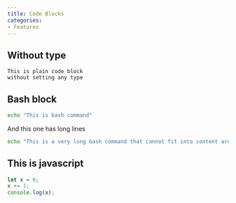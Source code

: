 ```yaml
---
title: Code Blocks
categories:
- Features
---
```


## Without type

```
This is plain code block
without setting any type
```

## Bash block 

```bash
echo "This is bash command"
```

And this one has long lines
```bash
echo "This is a very long bash command that cannot fit into content area of the generated website, so it needs a scrollbar"
```


## This is javascript

```javascript
let x = 0;
x += 1;
console.log(x);
```
